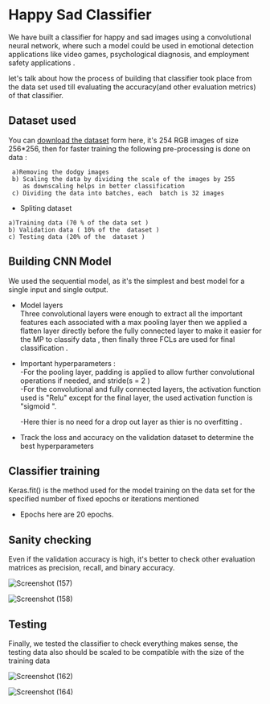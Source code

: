 
# Happy Sad Classifier

We have built a classifier for happy and sad images using a convolutional neural network, where such a model could be used in emotional detection applications like video games, psychological diagnosis, and employment safety applications .

let's  talk about how the process of building that classifier took place from the data set used till evaluating  the accuracy(and other evaluation metrics) of that classifier.




## Dataset used 
You can [download the dataset](https://drive.google.com/drive/folders/1h9wmnJNrNKNOJXsls11txNx3C2qJblAs) form here, it's 254 RGB images of size 256*256,
then for faster training the following pre-processing is done on data : 

     a)Removing the dodgy images 
     b) Scaling the data by dividing the scale of the images by 255 
        as downscaling helps in better classification 
     c) Dividing the data into batches, each  batch is 32 images

 
   - Spliting dataset 

    a)Training data (70 % of the data set )  
    b) Validation data ( 10% of the  dataset ) 
    c) Testing data (20% of the  dataset )   



## Building CNN Model 

We used the sequential model, as it's the simplest and best model for a single input and single output.   

 - Model layers  
 Three convolutional layers were enough to extract all the important features each associated with a max pooling layer  then we applied a flatten layer directly before the fully connected layer to make it easier for the MP to classify data ,  then finally three FCLs are used for final classification .
- Important hyperparameters  :  
  -For the pooling layer, padding is applied to allow further convolutional operations if needed, and stride(s = 2 )    
  -For the convolutional and fully connected layers, the activation function used is "Relu" except for the final layer, the used activation function is "sigmoid ". 

  -Here thier is no need for a drop out layer as thier is no overfitting .
 - Track the loss and accuracy on the validation dataset to determine the best hyperparameters   
 
## Classifier training  
Keras.fit() is the method used for the model training on the data set for the specified number of fixed epochs or iterations mentioned
 - Epochs here are 20 epochs.    
## Sanity checking 
Even if the validation accuracy is high, it's better to check other evaluation matrices as precision, recall, and binary accuracy.


![Screenshot (157)](https://user-images.githubusercontent.com/71048834/206542080-57933030-e3a5-4ec4-acb0-c3d62bc16c1e.png)

![Screenshot (158)](https://user-images.githubusercontent.com/71048834/206542137-01efbca7-ddae-49b2-b379-14f1dd53540c.png)

## Testing 
Finally, we tested the classifier to check everything makes sense, the testing data also should be scaled to be compatible with  the size of the training data 

 ![Screenshot (162)](https://user-images.githubusercontent.com/71048834/206542201-5d197702-deb6-4af6-ae32-5024e421f069.png)



![Screenshot (164)](https://user-images.githubusercontent.com/71048834/206542218-f4d64747-f63e-4318-ae61-0519d7468df5.png)
